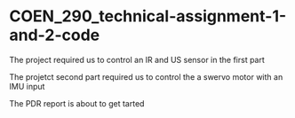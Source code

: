 # COEN_290_technical-assignment-1-and-2-code

The project required us to control an IR and US sensor in the first part

The projetct second part required us to control the a swervo motor with an IMU input

The PDR report is about to get tarted
